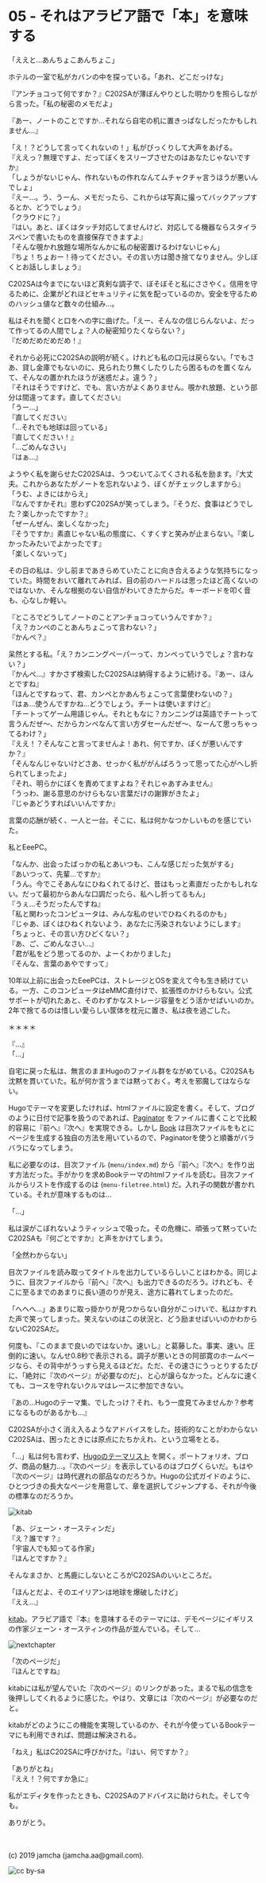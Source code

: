 

# 05 - それはアラビア語で「本」を意味する

「ええと…あんちょこあんちょこ」

ホテルの一室で私がカバンの中を探っている。「あれ、どこだっけな」

『アンチョコって何ですか？』C202SAが薄ぼんやりとした明かりを照らしながら言った。「私の秘密のメモだよ」

『あー、ノートのことですか…それなら自宅の机に置きっぱなしだったかもしれません…』

「え！？どうして言ってくれないの！」私がびっくりして大声をあげる。  
『ええっ？無理ですよ、だってぼくをスリープさせたのはあなたじゃないですか』  
「しょうがないじゃん、作れないもの作れなんてムチャクチャ言うほうが悪いんでしょ」  
『えー…。う、うーん、メモだったら、これからは写真に撮ってバックアップするとか、どうでしょう』  
「クラウドに？」  
『はい。あと、ぼくはタッチ対応してませんけど、対応してる機器ならスタイラスペンで書いたものを直接保存できますよ』  
「そんな覗かれ放題な場所なんかに私の秘密置けるわけないじゃん」  
『ちょ！ちょおー！待ってください。その言い方は聞き捨てなりません。少しぼくとお話ししましょう』

C202SAは今までにないほど真剣な調子で、ぼそぼそと私にささやく。信用を守るために、企業がどれほどセキュリティに気を配っているのか。安全を守るためのハッシュ値など数々の仕組み…。

私はそれを聞くと口をへの字に曲げた。「えー、そんなの信じらんないよ、だって作ってるの人間でしょ？人の秘密知りたくならない？」  
『だめだめだめだめ！』

それから必死にC202SAの説明が続く。けれども私の口元は戻らない。「でもさあ、貸し金庫でもないのに、見られたり無くしたりしたら困るものを置くなんて、そんなの置かれたほうが迷惑だよ。違う？」  
『それはそうですけど、でも、言い方がよくありません。覗かれ放題、という部分は間違ってます。直してください』  
「うー…」  
『直してください』  
「…それでも地球は回っている」  
『直してください！』  
「…ごめんなさい」  
『はぁ…』

ようやく私を謝らせたC202SAは、うつむいてふてくされる私を励ます。『大丈夫。これからあなたがノートを忘れないよう、ぼくがチェックしますから』  
「うむ、よきにはからえ」  
『なんですかそれ』思わずC202SAが笑ってしまう。『そうだ、食事はどうでした？楽しかったですか？』  
「ぜーんぜん、楽しくなかった」  
『そうですか』素直じゃない私の態度に、くすくすと笑みが止まらない。『楽しかったみたいでよかったです』  
「楽しくないって」

その日の私は、少し前まであきらめていたことに向き合えるような気持ちになっていた。時間をおいて離れてみれば、目の前のハードルは思ったほど高くないのではないか、そんな根拠のない自信がわいてきたからだ。キーボードを叩く音も、心なしか軽い。

『ところでどうしてノートのことアンチョコっていうんですか？』  
「え？カンペのことあんちょこって言わない？」  
『かんぺ？』

呆然とする私。「え？カンニングペーパーって、カンペっていうでしょ？言わない？」  
『かんぺ…』すかさず検索したC202SAは納得するように続ける。『あー、ほんとですね』  
「ほんとですねって、君、カンペとかあんちょこって言葉使わないの？」  
『はぁ…使うんですかね…どうでしょう。チートは使いますけど』  
「チートってゲーム用語じゃん。それともなに？カンニングは英語でチートって言うんだぜ〜、だからカンペなんて言い方ダセーんだぜ〜、なーんて思っちゃってるわけ？」  
『ええ！？そんなこと言ってませんよ！あれ、何ですか、ぼくが悪いんですか？』  
「そんなんじゃないけどさあ、せっかく私ががんばろうって思ってた心がへし折られてしまったよ」  
『それ、明らかにぼくを責めてますよね？それじゃあすみません』  
「うっわ、謝る意思のかけらもない言葉だけの謝罪がきたよ」  
『じゃあどうすればいいんですか』  

言葉の応酬が続く、一人と一台。そこに、私は何かなつかしいものを感じていた。

私とEeePC。

「なんか、出会ったばっかの私とあいつも、こんな感じだった気がする」  
『あいつって、先輩…ですか』  
「うん。今でこそあんなにひねくれてるけど、昔はもっと素直だったかもしれない。だって最初からあんな口調だったら、私へし折ってるもん」  
『うぇ…そうだったんですね』  
「私と関わったコンピュータは、みんな私のせいでひねくれるのかも」  
『じゃあ、ぼくはひねくれないよう、あなたに汚染されないようにします』  
「ちょっと、その言い方ひどくない？」  
『あ、ご、ごめんなさい…』  
「君が私をどう思ってるのか、よーくわかりました」  
『そんな、言葉のあやですって』

10年以上前に出会ったEeePCは、ストレージとOSを変えて今も生き続けている。一方、このコンピュータはeMMC直付けで、拡張性のかけらもない。公式サポートが切れたあと、そのわずかなストレージ容量をどう活かせばいいのか。2年で捨てるのは惜しい愛らしい筐体を枕元に置き、私は夜を過ごした。

＊＊＊＊

『…』  
「…」

自宅に戻った私は、無言のままHugoのファイル群をながめている。C202SAも沈黙を貫いていた。私が何か言うまでは黙っておく。考えを邪魔してはならない。

Hugoでテーマを変更したければ、htmlファイルに設定を書く。そして、ブログのように日付で記事を扱うのであれば、[Paginator](https://gohugo.io/templates/pagination/) をファイルに書くことで比較的容易に『前へ』『次へ』を実現できる。しかし [Book](https://github.com/alex-shpak/hugo-book) は目次ファイルをもとにページを生成する独自の方法を用いているので、Paginatorを使うと順番がバラバラになってしまう。

私に必要なのは、目次ファイル (`menu/index.md`) から『前へ』『次へ』を作り出す方法だった。手がかりを求めBookテーマのhtmlファイルを読む。目次ファイルからリストを作成するのは (`menu-filetree.html`) だ。入れ子の関数が書かれている。それが意味するものは…

「…」

私は涙がこぼれないようティッシュで吸った。その危機に、頑張って黙っていたC202SAも『何ごとですか』と声をかけてしまう。

「全然わからない」

目次ファイルを読み取ってタイトルを出力しているらしいことはわかる。同じように、目次ファイルから『前へ』『次へ』も出力できるのだろう。けれども、そこに至るまでのあまりに長い道のりが見え、途方に暮れてしまったのだ。

「へへへ…」あまりに取っ掛かりが見つからない自分がこっけいで、私はかすれた声で笑ってしまった。笑えないのはこの状況と、どう励ませばいいのかわからないC202SAだ。

何度も、『このままで良いのではないか。速いし』と葛藤した。事実、速い。圧倒的に速い。なんせ0.8秒で表示される。調子が悪いときの阿部寛のホームページなら、その背中がうっすら見えるほどだ。ただ、その速さにうっとりするたびに、「絶対に『次のページ』が必要なのだ」、と心が譲らなかった。どんなに速くても、コースを守れないクルマはレースに参加できない。

『あの…Hugoのテーマ集、でしたっけ？それ、もう一度見てみませんか？参考になるものがあるかも…』

C202SAが小さく消え入るようなアドバイスをした。技術的なことがわからないC202SAは、困ったときには原点にたちかえれ、という立場をとる。

「…」私は何も言わず、[Hugoのテーマリスト](https://themes.gohugo.io/) を開く。ポートフォリオ、ブログ、商品の魅力…。『次のページ』を表示しているのはブログくらいだ。もはや『次のページ』は時代遅れの部品なのだろうか。Hugoの公式ガイドのように、ひとつづきの長大なページを用意して、章を選択してジャンプする、それが今後の標準なのだろうか。

![kitab](./kitab.png)

「あ、ジェーン・オースティンだ」  
『え？誰です？』  
「宇宙人でも知ってる作家」  
『ほんとですか？』

そんなまさか、と馬鹿にしないところがC202SAのいいところだ。

「ほんとだよ、そのエイリアンは地球を爆破したけど」  
『ええ…』

[kitab](https://themes.gohugo.io/kitab/)。アラビア語で『本』を意味するそのテーマには、デモページにイギリスの作家ジェーン・オースティンの作品が並んでいる。そして…

![nextchapter](./nextchapter.png)

「次のページだ」  
『ほんとですね』  

kitabには私が望んでいた『次のページ』のリンクがあった。まるで私の信念を後押ししてくれるように感じた。やはり、文章には『次のページ』が必要なのだと。

kitabがどのようにこの機能を実現しているのか、それが今使っているBookテーマにも利用できれば、問題は解決される。

「ねえ」私はC202SAに呼びかけた。『はい、何ですか？』

「ありがとね」  
『ええ！？何ですか急に』

私がエディタを作ったときも、C202SAのアドバイスに助けられた。そして今も。

ありがとう。

<br>
<br>
(c) 2019 jamcha (jamcha.aa@gmail.com).

![cc by-sa](https://i.creativecommons.org/l/by-sa/4.0/88x31.png)

